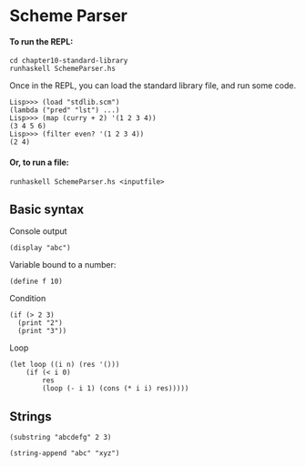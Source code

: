 # Scheme Parser

#### To run the REPL:
```
cd chapter10-standard-library
runhaskell SchemeParser.hs
```
Once in the REPL, you can load the standard library file, and run some code.
```
Lisp>>> (load "stdlib.scm")
(lambda ("pred" "lst") ...)
Lisp>>> (map (curry + 2) '(1 2 3 4))
(3 4 5 6)
Lisp>>> (filter even? '(1 2 3 4))
(2 4)
```  
#### Or, to run a file:
```
runhaskell SchemeParser.hs <inputfile>
```


## Basic syntax

Console output
```
(display "abc")
```

Variable bound to a number:
```
(define f 10)
```

Condition
```
(if (> 2 3)
  (print "2")
  (print "3"))
```

Loop
```
(let loop ((i n) (res '()))
    (if (< i 0)
        res
        (loop (- i 1) (cons (* i i) res)))))
```

## Strings

```
(substring "abcdefg" 2 3)

(string-append "abc" "xyz")
```
